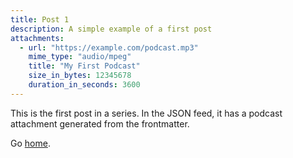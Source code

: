 ```yaml
---
title: Post 1
description: A simple example of a first post
attachments:
  - url: "https://example.com/podcast.mp3"
    mime_type: "audio/mpeg"
    title: "My First Podcast"
    size_in_bytes: 12345678
    duration_in_seconds: 3600
---
```


This is the first post in a series. In the JSON feed, it has a podcast attachment generated from the frontmatter.

Go [home](/).